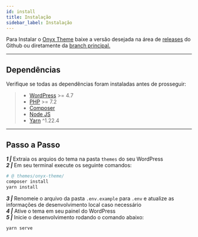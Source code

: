 ```yaml
---
id: install
title: Instalação
sidebar_label: Instalação
---
```


Para Instalar o [Onyx Theme](https://github.com/andremacola/onyx-theme) baixe a versão desejada na área de [releases](https://github.com/andremacola/onyx-theme/releases) do Github ou diretamente da [branch principal.](https://github.com/andremacola/onyx-theme/zipball/master)

---

## Dependências

Verifique se todas as dependências foram instaladas antes de prosseguir:

> - [WordPress](https://wordpress.org/) >= 4.7
> - [PHP](https://www.php.net/manual/en/install.php) >= 7.2
> - [Composer](https://getcomposer.org/download/)
> - [Node JS](https://nodejs.org/)
> - [Yarn](https://classic.yarnpkg.com/en/docs/install) ^1.22.4

---

## Passo a Passo

***1 |*** Extraia os arquios do tema na pasta `themes` do seu WordPress  
***2 |*** Em seu terminal execute os seguinte comandos:  

```bash
# @ themes/onyx-theme/
composer install
yarn install
```
***3 |*** Renomeie o arquivo da pasta `.env.example` para `.env` e atualize as informações de desenvolvimento local caso necessário  
***4 |*** Ative o tema em seu painel do WordPress  
***5 |*** Inicie o desenvolvimento rodando o comando abaixo:  

```bash
yarn serve
```
